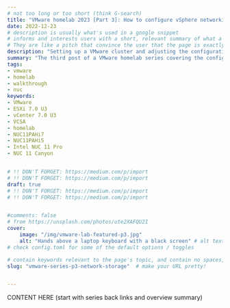 ```yaml
---
# not too long or too short (think G-search)
title: "VMware homelab 2023 [Part 3]: How to configure vSphere networking and storage"
date: 2022-12-23
# description is usually what's used in a google snippet
# informs and interests users with a short, relevant summary of what a particular page is about.
# They are like a pitch that convince the user that the page is exactly what they're looking for.
description: "Setting up a VMware cluster and adjusting the configuration for networking and storage"
summary: "The third post of a VMware homelab series covering the configuration for networking and storage in a vSphere 7 cluster"
tags:
- vmware
- homelab
- walkthrough
- nuc
keywords:
- VMware
- ESXi 7.0 U3
- vCenter 7.0 U3
- VCSA
- homelab
- NUC11PAHi7
- NUC11PAHi5
- Intel NUC 11 Pro
- NUC 11 Canyon


# !! DON'T FORGET: https://medium.com/p/import
# !! DON'T FORGET: https://medium.com/p/import
draft: true
# !! DON'T FORGET: https://medium.com/p/import
# !! DON'T FORGET: https://medium.com/p/import


#comments: false
# from https://unsplash.com/photos/ute2XAFQU2I
cover:
    image: "/img/vmware-lab-featured-p3.jpg"
    alt: "Hands above a laptop keyboard with a black screen" # alt text
# check config.toml for some of the default options / toggles

# contain keywords relevant to the page's topic, and contain no spaces, underscores or other characters. You should avoid the use of parameters when possible, as they make URLs less inviting for users to click or share. Google's suggestions for URL structure specify using hyphens or dashes (-) rather than underscores (_). Unlike underscores, Google treats hyphens as separators between words in a URL.
slug: "vmware-series-p3-network-storage"  # make your URL pretty!


---
```


CONTENT HERE (start with series back links and overview summary)